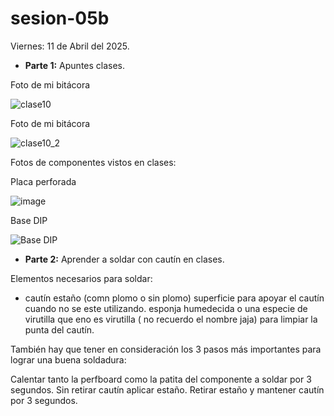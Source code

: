 # sesion-05b

Viernes: 11 de Abril del 2025.

- **Parte 1:** Apuntes clases.

Foto de mi bitácora

![clase10](https://github.com/user-attachments/assets/92f51d11-6c13-422a-b219-0358d1f6e9f5)

Foto de mi bitácora

![clase10_2](https://github.com/user-attachments/assets/62a0368a-dd14-428f-b919-9fdcb7a6f20d)

Fotos de componentes vistos en clases:

Placa perforada

![image](https://github.com/user-attachments/assets/fe6cb4ec-adfd-43f6-83e8-8491e26a06cb)


Base DIP

![Base DIP](https://github.com/user-attachments/assets/d2c8acf8-3b6b-4f27-a9d4-b4cee569287c)

- **Parte 2:** Aprender a soldar con cautín en clases.

Elementos necesarios para soldar:

   - cautín
estaño (comn plomo o sin plomo)
superficie para apoyar el cautín cuando no se este utilizando.
esponja humedecida o una especie de virutilla que eno es virutilla ( no recuerdo el nombre jaja) para limpiar la punta del cautín.


También hay que tener en consideración los 3 pasos más importantes para lograr una buena soldadura:

Calentar tanto la perfboard como la patita del componente a soldar por 3 segundos.
Sin retirar cautín aplicar estaño.
Retirar estaño y mantener cautín por 3 segundos.
